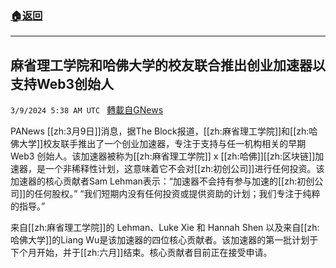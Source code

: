 ###  [:house:返回](README.md)
---


## 麻省理工学院和哈佛大学的校友联合推出创业加速器以支持Web3创始人
`3/9/2024 5:38 AM UTC ` [轉載自GNews](https://gnews.org/articles/2379148)

PANews [[zh:3月9日]]消息，据The Block报道，[[zh:麻省理工学院]]和[[zh:哈佛大学]]校友联手推出了一个创业加速器，专注于支持与任一机构相关的早期 Web3 创始人。该加速器被称为[[zh:麻省理工学院]] x [[zh:哈佛]][[zh:区块链]]加速器，是一个非稀释性计划，这意味着它不会对[[zh:初创公司]]进行任何投资。该加速器的核心贡献者Sam Lehman表示：“加速器不会持有参与加速的[[zh:初创公司]]的任何股权。” “我们短期内没有任何投资或提供资助的计划；我们专注于纯粹的指导。”

来自[[zh:麻省理工学院]]的 Lehman、Luke Xie 和 Hannah Shen 以及来自[[zh:哈佛大学]]的Liang Wu是该加速器的四位核心贡献者。该加速器的第一批计划于下个月开始，并于[[zh:六月]]结束。核心贡献者目前正在接受申请。

